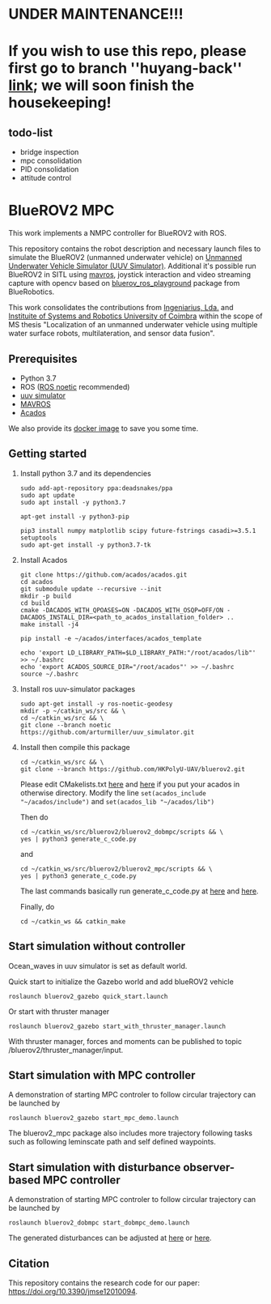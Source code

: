 # UNDER MAINTENANCE!!!
# If you wish to use this repo, please first go to branch ''huyang-back'' [link](https://github.com/HKPolyU-UAV/bluerov2/tree/huyang-backup); we will soon finish the housekeeping! 

## todo-list
- bridge inspection
- mpc consolidation
- PID consolidation
- attitude control

# BlueROV2 MPC
This work implements a NMPC controller for BlueROV2 with ROS.

This repository contains the robot description and necessary launch files to
simulate the BlueROV2 (unmanned underwater vehicle) on [Unmanned Underwater Vehicle Simulator (UUV Simulator)](https://github.com/uuvsimulator/uuv_simulator). Additional it's possible run BlueROV2 in SITL using [mavros](http://wiki.ros.org/mavros), joystick interaction and video streaming capture with opencv based on [bluerov_ros_playground](https://github.com/patrickelectric/bluerov_ros_playground) package from BlueRobotics.

This work consolidates the contributions from [Ingeniarius, Lda.](http://ingeniarius.pt/) and [Instituite of Systems and Robotics University of Coimbra](https://www.isr.uc.pt/) within the scope of MS thesis "Localization of an unmanned underwater vehicle using multiple water surface robots, multilateration, and sensor data fusion".


## Prerequisites
* Python 3.7
* ROS ([ROS noetic](http://wiki.ros.org/noetic/Installation/Ubuntu) recommended)
* [uuv simulator](https://uuvsimulator.github.io/)
* [MAVROS](http://wiki.ros.org/mavros)
* [Acados](https://docs.acados.org/installation/index.html)

We also provide its [docker image](https://github.com/HKPolyU-UAV/airo_docker_lib) to save you some time.


## Getting started
1. Install python 3.7 and its dependencies
    ```
    sudo add-apt-repository ppa:deadsnakes/ppa
    sudo apt update
    sudo apt install -y python3.7

    apt-get install -y python3-pip

    pip3 install numpy matplotlib scipy future-fstrings casadi>=3.5.1 setuptools
    sudo apt-get install -y python3.7-tk
    ```
2. Install Acados
    ```
    git clone https://github.com/acados/acados.git
    cd acados
    git submodule update --recursive --init
    mkdir -p build
    cd build
    cmake -DACADOS_WITH_QPOASES=ON -DACADOS_WITH_OSQP=OFF/ON -DACADOS_INSTALL_DIR=<path_to_acados_installation_folder> ..
    make install -j4

    pip install -e ~/acados/interfaces/acados_template

    echo 'export LD_LIBRARY_PATH=$LD_LIBRARY_PATH:"/root/acados/lib"' >> ~/.bashrc 
    echo 'export ACADOS_SOURCE_DIR="/root/acados"' >> ~/.bashrc
    source ~/.bashrc
    ```

3. Install ros uuv-simulator packages
    ```
    sudo apt-get install -y ros-noetic-geodesy
    mkdir -p ~/catkin_ws/src && \
    cd ~/catkin_ws/src && \
    git clone --branch noetic https://github.com/arturmiller/uuv_simulator.git
    ```

4. Install then compile this package
    ```
    cd ~/catkin_ws/src && \
    git clone --branch https://github.com/HKPolyU-UAV/bluerov2.git
    ```
    Please edit CMakelists.txt [here](/bluerov2_dobmpc/CMakeLists.txt) and [here](/bluerov2_mpc/CMakeLists.txt) if you put your acados in otherwise directory. Modify the line ```set(acados_include "~/acados/include")``` and ```set(acados_lib "~/acados/lib")```
    
    Then do
    ```
    cd ~/catkin_ws/src/bluerov2/bluerov2_dobmpc/scripts && \
    yes | python3 generate_c_code.py
    ```
    and
    ```
    cd ~/catkin_ws/src/bluerov2/bluerov2_mpc/scripts && \
    yes | python3 generate_c_code.py
    ```
    The last commands basically run generate_c_code.py at [here](/bluerov2_dobmpc/scripts/) and [here](/bluerov2_mpc/scripts/).

    Finally, do
    ```
    cd ~/catkin_ws && catkin_make
    ```

## Start simulation without controller
Ocean_waves in uuv simulator is set as default world.

Quick start to initialize the Gazebo world and add blueROV2 vehicle
```
roslaunch bluerov2_gazebo quick_start.launch
```
Or start with thruster manager
```
roslaunch bluerov2_gazebo start_with_thruster_manager.launch
```
With thruster manager, forces and moments can be published to topic /bluerov2/thruster_manager/input.

## Start simulation with MPC controller
A demonstration of starting MPC controler to follow circular trajectory can be launched by
```
roslaunch bluerov2_gazebo start_mpc_demo.launch
```
The bluerov2_mpc package also includes more trajectory following tasks such as following leminscate path and self defined waypoints.

## Start simulation with disturbance observer-based MPC controller
A demonstration of starting MPC controler to follow circular trajectory can be launched by
```
roslaunch bluerov2_dobmpc start_dobmpc_demo.launch 
```
The generated disturbances can be adjusted at [here](/bluerov2_dobmpc/launch/start_dobmpc_demo.launch) or [here](/bluerov2_dobmpc/src/bluerov2_dob.cpp).

## Citation
This repository contains the research code for our paper: https://doi.org/10.3390/jmse12010094.

